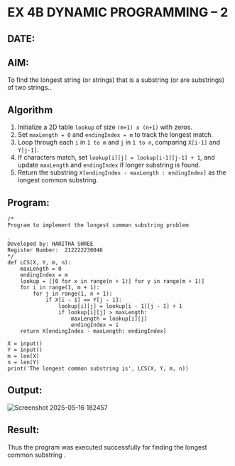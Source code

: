 # EX 4B DYNAMIC PROGRAMMING – 2
## DATE:

## AIM:
To find the longest string (or strings) that is a substring (or are substrings) of two strings..



## Algorithm

1. Initialize a 2D table `lookup` of size `(m+1) x (n+1)` with zeros.
2. Set `maxLength = 0` and `endingIndex = m` to track the longest match.
3. Loop through each `i` in `1 to m` and `j` in `1 to n`, comparing `X[i-1]` and `Y[j-1]`.
4. If characters match, set `lookup[i][j] = lookup[i-1][j-1] + 1`, and update `maxLength` and `endingIndex` if longer substring is found.
5. Return the substring `X[endingIndex - maxLength : endingIndex]` as the longest common substring.


## Program:
```
/*
Program to implement the longest common substring problem

.
Developed by: HARITHA SHREE
Register Number:  212222230046
*/
def LCS(X, Y, m, n):
    maxLength = 0
    endingIndex = m
    lookup = [[0 for x in range(n + 1)] for y in range(m + 1)]
    for i in range(1, m + 1):
        for j in range(1, n + 1):
            if X[i - 1] == Y[j - 1]:
                lookup[i][j] = lookup[i - 1][j - 1] + 1
                if lookup[i][j] > maxLength:
                    maxLength = lookup[i][j]
                    endingIndex = i
    return X[endingIndex - maxLength: endingIndex]

X = input()
Y = input()
m = len(X)
n = len(Y)
print('The longest common substring is', LCS(X, Y, m, n))
```

## Output:
![Screenshot 2025-05-16 182457](https://github.com/user-attachments/assets/d5c73852-8f84-466f-a2dd-f87f2d1129c4)



## Result:
Thus the program was executed successfully for finding the longest common substring .
